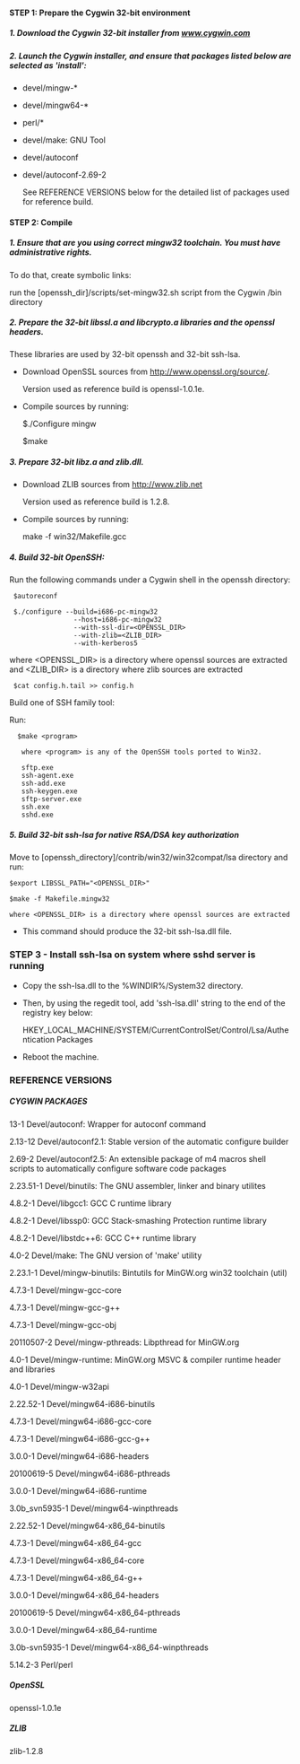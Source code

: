 #### STEP 1:  Prepare the Cygwin 32-bit environment

##### 1. Download the Cygwin 32-bit installer from  www.cygwin.com

##### 2. Launch the Cygwin installer, and ensure that packages listed below are selected as  'install':

- devel/mingw-*

- devel/mingw64-*

- perl/*

- devel/make: GNU Tool

- devel/autoconf

- devel/autoconf-2.69-2
   
   See REFERENCE VERSIONS below for the detailed list of packages used for reference build.

   
#### STEP 2: Compile

##### 1. Ensure that are you using correct mingw32 toolchain. You must have administrative rights.
   
   To do that, create symbolic links:

   run the [openssh_dir]/scripts/set-mingw32.sh script  from the Cygwin /bin directory
  

##### 2. Prepare the 32-bit libssl.a and libcrypto.a libraries and the openssl headers.

   These libraries are used by 32-bit openssh and 32-bit ssh-lsa.

   - Download OpenSSL sources from http://www.openssl.org/source/.

     Version used as reference build is openssl-1.0.1e.

   - Compile sources by running:

     $./Configure mingw

     $make
     
##### 3. Prepare 32-bit libz.a and zlib.dll.
     
   - Download ZLIB sources from http://www.zlib.net

     Version used as reference build is 1.2.8.
     
   - Compile sources by running:
   
     make -f win32/Makefile.gcc
     
##### 4. Build 32-bit OpenSSH:

Run the following commands under a Cygwin shell in the openssh directory:
      
     $autoreconf

     $./configure --build=i686-pc-mingw32
                    --host=i686-pc-mingw32
                    --with-ssl-dir=<OPENSSL_DIR>
                    --with-zlib=<ZLIB_DIR>
                    --with-kerberos5
                  
where <OPENSSL_DIR> is a directory where openssl sources are extracted and <ZLIB_DIR> is a directory where zlib sources are extracted
    
     $cat config.h.tail >> config.h   

Build one of SSH family tool:

Run:
    
      $make <program>
      
       where <program> is any of the OpenSSH tools ported to Win32.
   
       sftp.exe          
       ssh-agent.exe     
       ssh-add.exe       
       ssh-keygen.exe    
       sftp-server.exe   
       ssh.exe
       sshd.exe

##### 5. Build 32-bit ssh-lsa for native RSA/DSA key authorization

Move to [openssh_directory]/contrib/win32/win32compat/lsa directory and run:

    $export LIBSSL_PATH="<OPENSSL_DIR>"
    
    $make -f Makefile.mingw32

    where <OPENSSL_DIR> is a directory where openssl sources are extracted
           
  - This command should produce the 32-bit ssh-lsa.dll file.


### STEP 3 - Install ssh-lsa on system where sshd server is running

- Copy the ssh-lsa.dll to the %WINDIR%/System32 directory.

- Then, by using the regedit tool, add 'ssh-lsa.dll' string to the end of the registry key below:

    HKEY_LOCAL_MACHINE/SYSTEM/CurrentControlSet/Control/Lsa/Authentication Packages
 
- Reboot the machine.

### REFERENCE VERSIONS 

##### CYGWIN PACKAGES
13-1           Devel/autoconf: Wrapper for autoconf command

2.13-12        Devel/autoconf2.1: Stable version of the automatic configure builder

2.69-2         Devel/autoconf2.5: An extensible package of m4 macros shell scripts
                                  to automatically configure software code packages

2.23.51-1      Devel/binutils: The GNU assembler, linker and binary utilites

4.8.2-1        Devel/libgcc1: GCC C runtime library

4.8.2-1        Devel/libssp0: GCC Stack-smashing Protection runtime library

4.8.2-1        Devel/libstdc++6: GCC C++ runtime library

4.0-2          Devel/make: The GNU version of 'make' utility

2.23.1-1       Devel/mingw-binutils: Bintutils for MinGW.org win32 toolchain (util)

4.7.3-1        Devel/mingw-gcc-core

4.7.3-1        Devel/mingw-gcc-g++

4.7.3-1        Devel/mingw-gcc-obj
               
20110507-2     Devel/mingw-pthreads: Libpthread for MinGW.org

4.0-1          Devel/mingw-runtime: MinGW.org MSVC & compiler runtime header and libraries

4.0-1          Devel/mingw-w32api

2.22.52-1      Devel/mingw64-i686-binutils

4.7.3-1        Devel/mingw64-i686-gcc-core

4.7.3-1        Devel/mingw64-i686-gcc-g++

3.0.0-1        Devel/mingw64-i686-headers

20100619-5     Devel/mingw64-i686-pthreads

3.0.0-1        Devel/mingw64-i686-runtime

3.0b_svn5935-1 Devel/mingw64-winpthreads

2.22.52-1      Devel/mingw64-x86_64-binutils

4.7.3-1        Devel/mingw64-x86_64-gcc

4.7.3-1        Devel/mingw64-x86_64-core

4.7.3-1        Devel/mingw64-x86_64-g++

3.0.0-1        Devel/mingw64-x86_64-headers

20100619-5     Devel/mingw64-x86_64-pthreads

3.0.0-1        Devel/mingw64-x86_64-runtime

3.0b-svn5935-1 Devel/mingw64-x86_64-winpthreads

5.14.2-3       Perl/perl


##### OpenSSL

openssl-1.0.1e

 
##### ZLIB 

zlib-1.2.8
